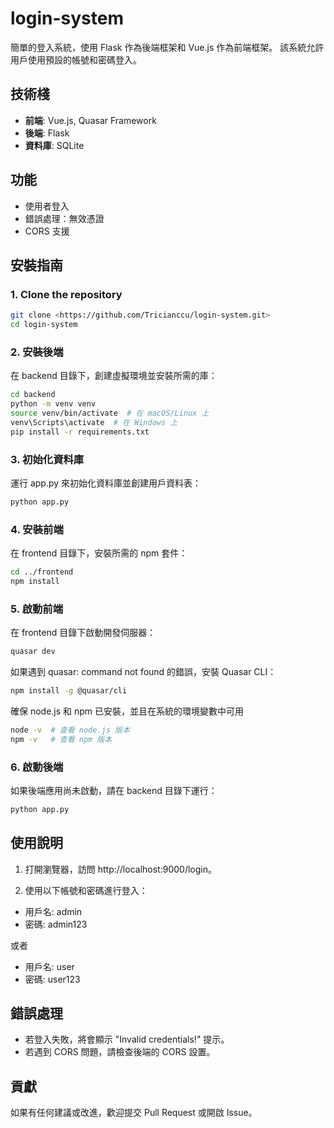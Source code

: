 # login-system

簡單的登入系統，使用 Flask 作為後端框架和 Vue.js 作為前端框架。
該系統允許用戶使用預設的帳號和密碼登入。

## 技術棧

- **前端**: Vue.js, Quasar Framework
- **後端**: Flask
- **資料庫**: SQLite

## 功能

- 使用者登入
- 錯誤處理：無效憑證
- CORS 支援

## 安裝指南

### 1.  Clone the repository

```bash
git clone <https://github.com/Tricianccu/login-system.git>
cd login-system
```

### 2. 安裝後端

在 backend 目錄下，創建虛擬環境並安裝所需的庫：

```bash
cd backend
python -m venv venv
source venv/bin/activate  # 在 macOS/Linux 上
venv\Scripts\activate  # 在 Windows 上
pip install -r requirements.txt
```

### 3. 初始化資料庫

運行 app.py 來初始化資料庫並創建用戶資料表：

```bash
python app.py
```

### 4. 安裝前端

在 frontend 目錄下，安裝所需的 npm 套件：

```bash
cd ../frontend
npm install
```

### 5. 啟動前端

在 frontend 目錄下啟動開發伺服器：

```bash
quasar dev
```

如果遇到 quasar: command not found 的錯誤，安裝 Quasar CLI：

```bash
npm install -g @quasar/cli
```

確保 node.js 和 npm 已安裝，並且在系統的環境變數中可用

```bash
node -v  # 查看 node.js 版本
npm -v   # 查看 npm 版本
```

### 6. 啟動後端

如果後端應用尚未啟動，請在 backend 目錄下運行：

```bash
python app.py
```

## 使用說明

1. 打開瀏覽器，訪問 http://localhost:9000/login。

2. 使用以下帳號和密碼進行登入：
- 用戶名: admin
- 密碼: admin123

或者

- 用戶名: user
- 密碼: user123

## 錯誤處理

- 若登入失敗，將會顯示 "Invalid credentials!" 提示。
- 若遇到 CORS 問題，請檢查後端的 CORS 設置。

## 貢獻
如果有任何建議或改進，歡迎提交 Pull Request 或開啟 Issue。





